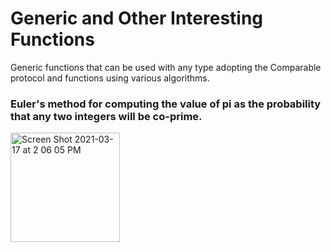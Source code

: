 # Generic and Other Interesting Functions
Generic functions that can be used with any type adopting the Comparable protocol and functions using various algorithms.

### Euler's method for computing the value of pi as the probability that any two integers will be co-prime.
<img width="175" alt="Screen Shot 2021-03-17 at 2 06 05 PM" src="https://user-images.githubusercontent.com/12930579/111820456-e5c1ad00-88b7-11eb-8bec-924280c30449.png">
